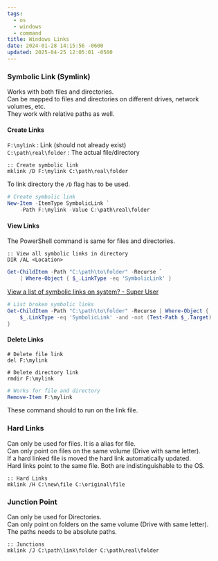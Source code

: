 ```yaml
---
tags:
  - os
  - windows
  - command
title: Windows Links
date: 2024-01-28 14:15:56 -0600
updated: 2025-04-25 12:05:01 -0500
---
```


### Symbolic Link (Symlink)

Works with both files and directories.  
Can be mapped to files and directories on different drives, network volumes, etc.  
They work with relative paths as well.  

#### Create Links

`F:\mylink` : Link (should not already exist)  
`C:\path\real\folder` : The actual file/directory  

```batch
:: Create symbolic link
mklink /D F:\mylink C:\path\real\folder
```

To link directory the `/D` flag has to be used.  

```powershell
# Create symbolic link
New-Item -ItemType SymbolicLink `
	-Path F:\mylink -Value C:\path\real\folder
```

#### View Links

The PowerShell command is same for files and directories.

```batch
:: View all symbolic links in directory
DIR /AL <Location>
```

```powershell
Get-ChildItem -Path "C:\path\to\folder" -Recurse `
	| Where-Object { $_.LinkType -eq 'SymbolicLink' }
```

[View a list of symbolic links on system? - Super User](https://superuser.com/questions/496092/view-a-list-of-symbolic-links-on-system)

```powershell
# List broken symbolic links
Get-ChildItem -Path "C:\path\to\folder" -Recurse | Where-Object {
    $_.LinkType -eq 'SymbolicLink' -and -not (Test-Path $_.Target)
}
```

#### Delete Links

```batch
# Delete file link
del F:\mylink

# Delete directory link
rmdir F:\mylink
```

```powershell
# Works for file and directory
Remove-Item F:\mylink
```

These command should to run on the link file.

### Hard Links

Can only be used for files. It is a alias for file.  
Can only point on files on the same volume (Drive with same letter).  
If a hard linked file is moved the hard link automatically updated.  
Hard links point to the same file. Both are indistinguishable to the OS.

```batch
:: Hard Links
mklink /H C:\new\file C:\original\file
```

### Junction Point

Can only be used for Directories.  
Can only point on folders on the same volume (Drive with same letter).  
The paths needs to be absolute paths.  

```batch
:: Junctions
mklink /J C:\path\link\folder C:\path\real\folder
```

